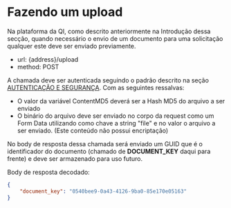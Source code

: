 # Fazendo um upload

Na plataforma da QI, como descrito anteriormente na Introdução dessa secção, quando necessário o envio de um documento para uma solicitação qualquer este deve ser enviado previamente.

- url: {address}/upload
- method: POST

A chamada deve ser autenticada seguindo o padrão descrito na seção [AUTENTICAÇÃO E SEGURANÇA](?file=222). Com as seguintes ressalvas:

- O valor da variável ContentMD5 deverá ser a Hash MD5 do arquivo a ser enviado
- O binário do arquivo deve ser enviado no corpo da request como um Form Data utilizando como chave a string "file" e no valor o arquivo a ser enviado. (Este conteúdo não possui encriptação)

No body de resposta dessa chamada será enviado um GUID que é o identificador do documento (chamado de **DOCUMENT_KEY** daqui para frente) e deve ser armazenado para uso futuro.

Body de resposta decodado:
```json
{
    "document_key": "0540bee9-0a43-4126-9ba0-85e170e05163"
}
```

